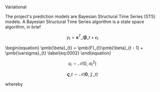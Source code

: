 <br>

Variational

The project's prediction models are Bayesian Structural Time Series (STS) models.  A Bayesian Structural Time Series algorithm is a state space algorithm, in brief


$$y_{t} = \pmb{x}^{T}\_{t}\pmb{\beta}\_{t} + \epsilon_{t}$$


\begin{equation}
\pmb{\beta}\_{t} = \pmb{F}\_{t}\pmb{\beta}\_{t - 1} + \pmb{\varsigma}_{t}
\label{eq:0002}
\end{equation}

$$\epsilon_{t} \sim \mathcal{N}\bigl(0, \: \sigma^{2}_{t}  \bigr)$$

$$\mathbf{\varsigma}\_{t} \sim \mathcal{N}\bigl(\mathbf{0}, \mathbf{\mathcal{Z}}\_{t}\bigr)$$

whereby


<br>
<br>

<br>
<br>

<br>
<br>

<br>
<br>
